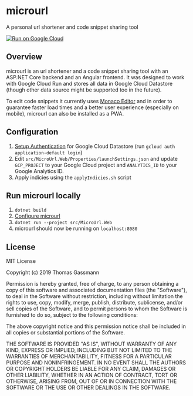 # microurl

A personal url shortener and code snippet sharing tool

[![Run on Google Cloud](https://storage.googleapis.com/cloudrun/button.svg)](https://deploy.cloud.run?git_repo=https://github.com/thomasgassmann/microurl&revision=master)

## Overview

microurl is an url shortener and a code snippet sharing tool with an ASP.NET Core backend and an Angular frontend. It was designed to work with Google Cloud Run and stores all data in Google Cloud Datastore (though other data source might be supported too in the future).

To edit code snippets it currently uses [Monaco Editor](https://github.com/microsoft/monaco-editor) and in order to guarantee faster load times and a better user experience (especially on mobile), microurl can also be installed as a PWA.

## Configuration

1. [Setup Authentication](https://cloud.google.com/docs/authentication/production) for Google Cloud Datastore (run `gcloud auth application-default login`)
2. Edit `src/MicroUrl.Web/Properties/launchSettings.json` and update `GCP_PROJECT` to your Google Cloud project and `ANALYTICS_ID` to your Google Analytics ID.
3. Apply indicies using the `applyIndicies.sh` script

## Run microurl locally

1. `dotnet build`
2. [Configure microurl](#Configuration)
3. `dotnet run --project src/MicroUrl.Web`
4. microurl should now be running on `localhost:8080`

## License

MIT License

Copyright (c) 2019 Thomas Gassmann

Permission is hereby granted, free of charge, to any person obtaining a copy
of this software and associated documentation files (the "Software"), to deal
in the Software without restriction, including without limitation the rights
to use, copy, modify, merge, publish, distribute, sublicense, and/or sell
copies of the Software, and to permit persons to whom the Software is
furnished to do so, subject to the following conditions:

The above copyright notice and this permission notice shall be included in all
copies or substantial portions of the Software.

THE SOFTWARE IS PROVIDED "AS IS", WITHOUT WARRANTY OF ANY KIND, EXPRESS OR
IMPLIED, INCLUDING BUT NOT LIMITED TO THE WARRANTIES OF MERCHANTABILITY,
FITNESS FOR A PARTICULAR PURPOSE AND NONINFRINGEMENT. IN NO EVENT SHALL THE
AUTHORS OR COPYRIGHT HOLDERS BE LIABLE FOR ANY CLAIM, DAMAGES OR OTHER
LIABILITY, WHETHER IN AN ACTION OF CONTRACT, TORT OR OTHERWISE, ARISING FROM,
OUT OF OR IN CONNECTION WITH THE SOFTWARE OR THE USE OR OTHER DEALINGS IN THE
SOFTWARE.
